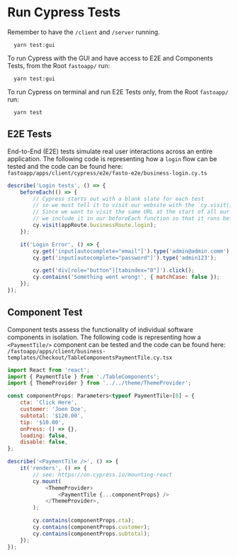 # Run Cypress Tests

Remember to have the `/client` and `/server` running.

```
  yarn test:gui
```

To run Cypress with the GUI and have access to E2E and Components Tests, from the Root `fastoapp/` run:

```
  yarn test:gui
```

To run Cypress on terminal and run E2E Tests only, from the Root `fastoapp/` run:

```
  yarn test
```

## E2E Tests

End-to-End (E2E) tests simulate real user interactions across an entire application. The following code is representing how a `login` flow can be tested and the code can be found here: `fastoapp/apps/client/cypress/e2e/fasto-e2e/business-login.cy.ts`

```js
describe('Login tests', () => {
	beforeEach(() => {
		// Cypress starts out with a blank slate for each test
		// so we must tell it to visit our website with the `cy.visit()` command.
		// Since we want to visit the same URL at the start of all our tests,
		// we include it in our beforeEach function so that it runs before each test
		cy.visit(appRoute.businessRoute.login);
	});

	it('Login Error', () => {
		cy.get('input[autocomplete="email"]').type('admin@admin.comm');
		cy.get('input[autocomplete="password"]').type('admin123');

		cy.get('div[role="button"][tabindex="0"]').click();
		cy.contains('Something went wrong!', { matchCase: false });
	});
});
```

## Component Test

Component tests assess the functionality of individual software components in isolation. The following code is representing how a `<PaymentTile/>` component can be tested and the code can be found here: `/fastoapp/apps/client/business-templates/Checkout/TableComponentsPaymentTile.cy.tsx`

```js
import React from 'react';
import { PaymentTile } from './TableComponents';
import { ThemeProvider } from '../../theme/ThemeProvider';

const componentProps: Parameters<typeof PaymentTile>[0] = {
	cta: 'Click Here',
	customer: 'Joen Doe',
	subtotal: '$120.00',
	tip: '$10.00',
	onPress: () => {},
	loading: false,
	disable: false,
};

describe('<PaymentTile />', () => {
	it('renders', () => {
		// see: https://on.cypress.io/mounting-react
		cy.mount(
			<ThemeProvider>
				<PaymentTile {...componentProps} />
			</ThemeProvider>,
		);

		cy.contains(componentProps.cta);
		cy.contains(componentProps.customer);
		cy.contains(componentProps.subtotal);
	});
});
```
